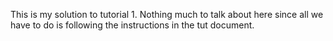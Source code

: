 This is my solution to tutorial 1. Nothing much to talk about here since all we have to do is following the instructions in the tut document.

